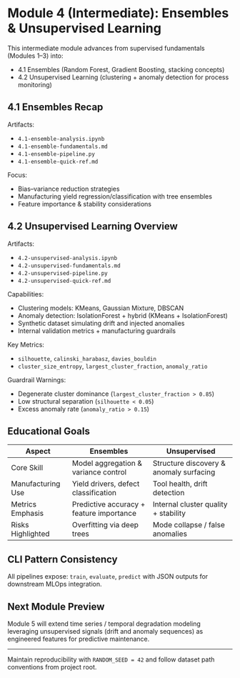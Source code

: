 # Module 4 (Intermediate): Ensembles & Unsupervised Learning

This intermediate module advances from supervised fundamentals (Modules 1–3) into:

- 4.1 Ensembles (Random Forest, Gradient Boosting, stacking concepts)
- 4.2 Unsupervised Learning (clustering + anomaly detection for process monitoring)

## 4.1 Ensembles Recap

Artifacts:

- `4.1-ensemble-analysis.ipynb`
- `4.1-ensemble-fundamentals.md`
- `4.1-ensemble-pipeline.py`
- `4.1-ensemble-quick-ref.md`

Focus:

- Bias–variance reduction strategies
- Manufacturing yield regression/classification with tree ensembles
- Feature importance & stability considerations

## 4.2 Unsupervised Learning Overview

Artifacts:

- `4.2-unsupervised-analysis.ipynb`
- `4.2-unsupervised-fundamentals.md`
- `4.2-unsupervised-pipeline.py`
- `4.2-unsupervised-quick-ref.md`

Capabilities:

- Clustering models: KMeans, Gaussian Mixture, DBSCAN
- Anomaly detection: IsolationForest + hybrid (KMeans + IsolationForest)
- Synthetic dataset simulating drift and injected anomalies
- Internal validation metrics + manufacturing guardrails

Key Metrics:

- `silhouette`, `calinski_harabasz`, `davies_bouldin`
- `cluster_size_entropy`, `largest_cluster_fraction`, `anomaly_ratio`

Guardrail Warnings:

- Degenerate cluster dominance (`largest_cluster_fraction > 0.85`)
- Low structural separation (`silhouette < 0.05`)
- Excess anomaly rate (`anomaly_ratio > 0.15`)

## Educational Goals

| Aspect | Ensembles | Unsupervised |
|--------|-----------|--------------|
| Core Skill | Model aggregation & variance control | Structure discovery & anomaly surfacing |
| Manufacturing Use | Yield drivers, defect classification | Tool health, drift detection |
| Metrics Emphasis | Predictive accuracy + feature importance | Internal cluster quality + stability |
| Risks Highlighted | Overfitting via deep trees | Mode collapse / false anomalies |

## CLI Pattern Consistency

All pipelines expose: `train`, `evaluate`, `predict` with JSON outputs for downstream MLOps integration.

## Next Module Preview

Module 5 will extend time series / temporal degradation modeling leveraging unsupervised signals (drift and anomaly sequences) as engineered features for predictive maintenance.

---
Maintain reproducibility with `RANDOM_SEED = 42` and follow dataset path conventions from project root.
